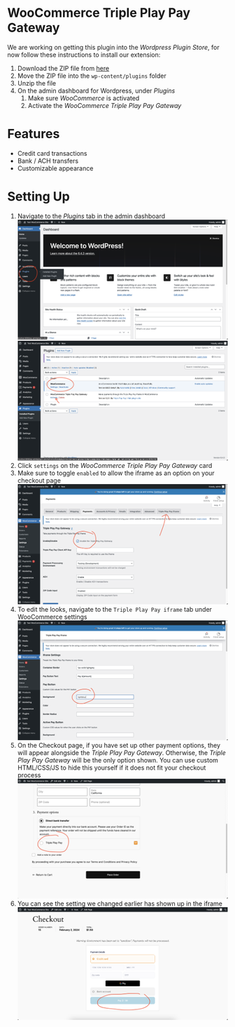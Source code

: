 # WooCommerce Triple Play Pay Gateway

We are working on getting this plugin into the _Wordpress Plugin Store_, for now follow these instructions to install our extension:
1. Download the ZIP file from [here](https://github.com/TriplePlayPay/woocommerce-gateway-tripleplaypay/releases/tag/v1.2.1)
2. Move the ZIP file into the `wp-content/plugins` folder
3. Unzip the file
4. On the admin dashboard for Wordpress, under _Plugins_
    1. Make sure _WooCommerce_ is activated
    2. Activate the _WooCommerce Triple Play Pay Gateway_

# Features
- Credit card transactions
- Bank / ACH transfers
- Customizable appearance

# Setting Up
1. Navigate to the _Plugins_ tab in the admin dashboard
![step1](images/step1.png)
![step2](images/step2.png)
2. Click `settings` on the _WooCommerce Triple Play Pay Gateway_ card
3. Make sure to toggle `enabled` to allow the iframe as an option on your checkout page
![step3](images/step3.png)
4. To edit the looks, navigate to the `Triple Play Pay iframe` tab under WooCommerce settings
![step4](images/step4.png)
5. On the Checkout page, if you have set up other payment options, they will appear alongside the _Triple Play Pay Gateway_. Otherwise, the _Triple Play Pay Gateway_ will be the only option shown. You can use custom HTML/CSS/JS to hide this yourself if it does not fit your checkout process
![step5](images/step5.png)
6. You can see the setting we changed earlier has shown up in the iframe
![step6](images/step6.png)